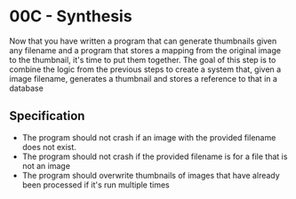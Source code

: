 # 00C - Synthesis

Now that you have written a program that can generate thumbnails given any filename and a program that stores a mapping from the original image to the thumbnail, it's time to put them together. The goal of this step is to combine the logic from the previous steps to create a system that, given a image filename, generates a thumbnail and stores a reference to that in a database

## Specification

- The program should not crash if an image with the provided filename does not exist.
- The program should not crash if the provided filename is for a file that is not an image
- The program should overwrite thumbnails of images that have already been processed if it's run multiple times